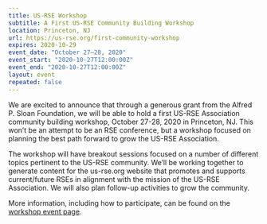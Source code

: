 ```yaml
---
title: US-RSE Workshop
subtitle: A First US-RSE Community Building Workshop
location: Princeton, NJ
url: https://us-rse.org/first-community-workshop
expires: 2020-10-29
event_date: "October 27–28, 2020"
event_start: "2020-10-27T12:00:00Z"
event_end: "2020-10-27T12:00:00Z"
layout: event
repeated: false
---
```



We are excited to announce that through a generous grant from the
Alfred P. Sloan Foundation, we will be able to hold a first US-RSE
Association community building workshop, October 27-28, 2020 in
Princeton, NJ. This won’t be an attempt to be an RSE conference, but a
workshop focused on planning the best path forward to grow the US-RSE
Association.

The workshop will have breakout sessions focused on a number of
different topics pertinent to the US-RSE community. We’ll be working
together to generate content for the us-rse.org website that promotes
and supports current/future RSEs in alignment with the mission of the
US-RSE Association. We will also plan follow-up activities to grow the
community.

More information, including how to participate, can be found on the
[workshop event page](https://us-rse.org/first-community-workshop/).
